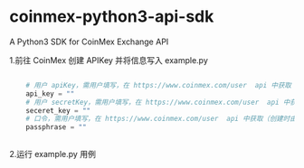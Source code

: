 # coinmex-python3-api-sdk
A Python3 SDK for CoinMex Exchange API 

1.前往 CoinMex 创建 APIKey 并将信息写入 example.py

```python

    # 用户 apiKey，需用户填写，在 https://www.coinmex.com/user  api 中获取
    api_key = ""
    # 用户 secretKey，需用户填写，在 https://www.coinmex.com/user  api 中获取
    seceret_key = ""
    # 口令，需用户填写，在 https://www.coinmex.com/user  api 中获取（创建时由用户设定）
    passphrase = ""
    
```

2.运行 example.py 用例
